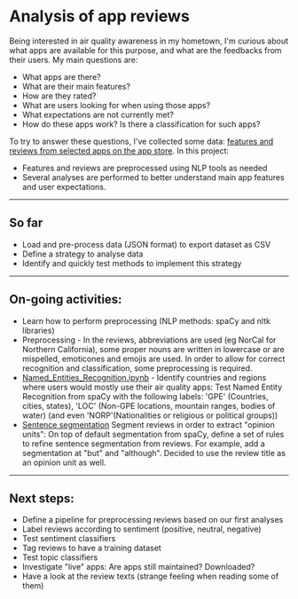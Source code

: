 # Analysis of app reviews

Being interested in air quality awareness in my hometown, I'm curious about what apps are available for this purpose, and what are the feedbacks from their users.
My main questions are:
* What apps are there?
* What are their main features?
* How are they rated?
* What are users looking for when using those apps?
* What expectations are not currently met?
* How do these apps work? Is there a classification for such apps?

To try to answer these questions, I've collected some data: [features and reviews from selected apps on the app store](https://github.com/linetonthat/appstore_scraping/). 
In this project:
* Features and reviews are preprocessed using NLP tools as needed
* Several analyses are performed to better understand main app features and user expectations.

---
## So far
* Load and pre-process data (JSON format) to export dataset as CSV
* Define a strategy to analyse data
* Identify and quickly test methods to implement this strategy

---
## On-going activities:
* Learn how to perform preprocessing (NLP methods: spaCy and nltk libraries)
* Preprocessing - In the reviews, abbreviations are used (eg NorCal for Northern California), some proper nouns are written in lowercase or are mispelled, emoticones and emojis are used. In order to allow for correct recognition and classification, some preprocessing is required.
* [Named_Entities_Recognition.ipynb](https://github.com/linetonthat/app_reviews_analysis/blob/master/NLP/Named_Entities_Recognition.ipynb) - Identify countries and regions where users would mostly use their air quality apps: Test Named Entity Recognition from spaCy with the following labels: 'GPE' (Countries, cities, states), 'LOC' (Non-GPE locations, mountain ranges, bodies of water) (and even 'NORP'(Nationalities or religious or political groups))
* [Sentence segmentation](https://github.com/linetonthat/app_reviews_analysis/blob/master/NLP/Testing%20sentence%20segmentation.ipynb) Segment reviews in order to extract "opinion units": On top of default segmentation from spaCy, define a set of rules to refine sentence segmentation from reviews. For example, add a segmentation at "but" and "although". Decided to use the review title as an opinion unit as well.

---
## Next steps:
* Define a pipeline for preprocessing reviews based on our first analyses
* Label reviews according to sentiment (positive, neutral, negative)
* Test sentiment classifiers
* Tag reviews to have a training dataset
* Test topic classifiers
* Investigate "live" apps: Are apps still maintained? Downloaded?
* Have a look at the review texts (strange feeling when reading some of them)
   
